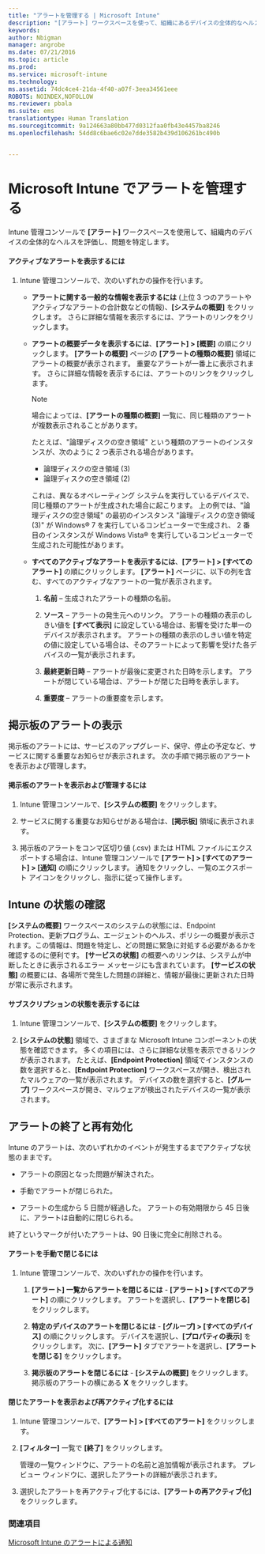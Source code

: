 ```yaml
---
title: "アラートを管理する | Microsoft Intune"
description: "[アラート] ワークスペースを使って、組織にあるデバイスの全体的なヘルスを評価する。"
keywords: 
author: Nbigman
manager: angrobe
ms.date: 07/21/2016
ms.topic: article
ms.prod: 
ms.service: microsoft-intune
ms.technology: 
ms.assetid: 74dc4ce4-21da-4f40-a07f-3eea34561eee
ROBOTS: NOINDEX,NOFOLLOW
ms.reviewer: pbala
ms.suite: ems
translationtype: Human Translation
ms.sourcegitcommit: 9a124663a80bb477d0312faa0fb43e4457ba8246
ms.openlocfilehash: 54dd8c6bae6c02e7dde3582b439d106261bc490b


---
```


# Microsoft Intune でアラートを管理する
Intune 管理コンソールで **[アラート]** ワークスペースを使用して、組織内のデバイスの全体的なヘルスを評価し、問題を特定します。

#### アクティブなアラートを表示するには

1.  Intune 管理コンソールで、次のいずれかの操作を行います。

    -   **アラートに関する一般的な情報を表示するには** (上位 3 つのアラートやアクティブなアラートの合計数などの情報)、**[システムの概要]** をクリックします。 さらに詳細な情報を表示するには、アラートのリンクをクリックします。

    -   **アラートの概要データを表示するには**、**[アラート] &gt; [概要]** の順にクリックします。 **[アラートの概要]** ページの **[アラートの種類の概要]** 領域にアラートの概要が表示されます。 重要なアラートが一番上に表示されます。 さらに詳細な情報を表示するには、アラートのリンクをクリックします。

        > [!NOTE]
        > 場合によっては、**[アラートの種類の概要]** 一覧に、同じ種類のアラートが複数表示されることがあります。
        >
        > たとえば、"論理ディスクの空き領域" という種類のアラートのインスタンスが、次のように 2 つ表示される場合があります。
        >
        > -   論理ディスクの空き領域 (3)
        > -   論理ディスクの空き領域 (2)
        >
        > これは、異なるオペレーティング システムを実行しているデバイスで、同じ種類のアラートが生成された場合に起こります。 上の例では、"論理ディスクの空き領域" の最初のインスタンス "論理ディスクの空き領域 (3)" が Windows® 7 を実行しているコンピューターで生成され、 2 番目のインスタンスが Windows Vista® を実行しているコンピューターで生成された可能性があります。

    -   **すべてのアクティブなアラートを表示するには**、**[アラート] &gt; [すべてのアラート]** の順にクリックします。 **[アラート]** ページに、以下の列を含む、すべてのアクティブなアラートの一覧が表示されます。

        1.  **名前** – 生成されたアラートの種類の名前。

        2.  **ソース** – アラートの発生元へのリンク。 アラートの種類の表示のしきい値を **[すべて表示]** に設定している場合は、影響を受けた単一のデバイスが表示されます。 アラートの種類の表示のしきい値を特定の値に設定している場合は、そのアラートによって影響を受けた各デバイスの一覧が表示されます。

        3.  **最終更新日時** – アラートが最後に変更された日時を示します。 アラートが閉じている場合は、アラートが閉じた日時を表示します。

        4.  **重要度** – アラートの重要度を示します。

## 掲示板のアラートの表示
掲示板のアラートには、サービスのアップグレード、保守、停止の予定など、サービスに関する重要なお知らせが表示されます。 次の手順で掲示板のアラートを表示および管理します。

#### 掲示板のアラートを表示および管理するには

1.  Intune 管理コンソールで、**[システムの概要]** をクリックします。

2.  サービスに関する重要なお知らせがある場合は、**[掲示板]** 領域に表示されます。

3.  掲示板のアラートをコンマ区切り値 (.csv) または HTML ファイルにエクスポートする場合は、Intune 管理コンソールで **[アラート] &gt; [すべてのアラート] &gt; [通知]** の順にクリックします。 通知をクリックし、一覧のエクスポート アイコンをクリックし、指示に従って操作します。

## Intune の状態の確認
**[システムの概要]** ワークスペースのシステムの状態には、Endpoint Protection、更新プログラム、エージェントのヘルス、ポリシーの概要が表示されます。この情報は、問題を特定し、どの問題に緊急に対処する必要があるかを確認するのに便利です。 **[サービスの状態]** の概要へのリンクは、システムが中断したときに表示されるエラー メッセージにも含まれています。 **[サービスの状態]** の概要には、各場所で発生した問題の詳細と、情報が最後に更新された日時が常に表示されます。

#### サブスクリプションの状態を表示するには

1.  Intune 管理コンソールで、**[システムの概要]** をクリックします。

2.  **[システムの状態]** 領域で、さまざまな Microsoft Intune コンポーネントの状態を確認できます。 多くの項目には、さらに詳細な状態を表示できるリンクが表示されます。 たとえば、**[Endpoint Protection]** 領域でインスタンスの数を選択すると、**[Endpoint Protection]** ワークスペースが開き、検出されたマルウェアの一覧が表示されます。 デバイスの数を選択すると、**[グループ]** ワークスペースが開き、マルウェアが検出されたデバイスの一覧が表示されます。

## アラートの終了と再有効化
Intune のアラートは、次のいずれかのイベントが発生するまでアクティブな状態のままです。

-   アラートの原因となった問題が解決された。

-   手動でアラートが閉じられた。

-   アラートの生成から 5 日間が経過した。 アラートの有効期限から 45 日後に、アラートは自動的に閉じられる。

終了というマークが付いたアラートは、90 日後に完全に削除される。

#### アラートを手動で閉じるには

1.  Intune 管理コンソールで、次のいずれかの操作を行います。

    1.  **[アラート] 一覧からアラートを閉じるには** - **[アラート] &gt; [すべてのアラート]** の順にクリックします。 アラートを選択し、**[アラートを閉じる]** をクリックします。

    2.  **特定のデバイスのアラートを閉じるには** - **[グループ] &gt; [すべてのデバイス]** の順にクリックします。 デバイスを選択し、**[プロパティの表示]** をクリックします。 次に、**[アラート]** タブでアラートを選択し、**[アラートを閉じる]** をクリックします。

    3.  **掲示板のアラートを閉じるには** - **[システムの概要]** をクリックします。 掲示板のアラートの横にある **X** をクリックします。

#### 閉じたアラートを表示および再アクティブ化するには

1.  Intune 管理コンソールで、**[アラート] &gt; [すべてのアラート]** をクリックします。

2.  **[フィルター]** 一覧で **[終了]** をクリックします。

    管理の一覧ウィンドウに、アラートの名前と追加情報が表示されます。 プレビュー ウィンドウに、選択したアラートの詳細が表示されます。

3.  選択したアラートを再アクティブ化するには、**[アラートの再アクティブ化]** をクリックします。

### 関連項目
[Microsoft Intune のアラートによる通知](get-notified-by-alerts.md)



<!--HONumber=Jul16_HO4-->


